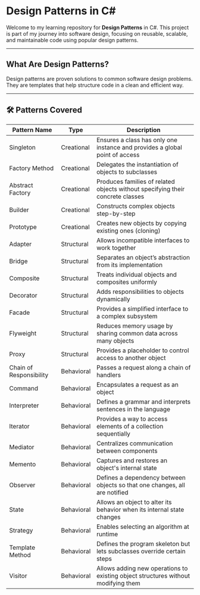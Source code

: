 # Design Patterns in C#

Welcome to my learning repository for **Design Patterns** in C#. This project is part of my journey into software design, focusing on reusable, scalable, and maintainable code using popular design patterns.

---

## What Are Design Patterns?

Design patterns are proven solutions to common software design problems. They are templates that help structure code in a clean and efficient way.

---

## 🛠️ Patterns Covered

| Pattern Name         | Type         | Description                                                                 |
|----------------------|--------------|-----------------------------------------------------------------------------|
| Singleton            | Creational   | Ensures a class has only one instance and provides a global point of access |
| Factory Method       | Creational   | Delegates the instantiation of objects to subclasses                        |
| Abstract Factory     | Creational   | Produces families of related objects without specifying their concrete classes |
| Builder              | Creational   | Constructs complex objects step-by-step                                     |
| Prototype            | Creational   | Creates new objects by copying existing ones (cloning)                      |
| Adapter              | Structural   | Allows incompatible interfaces to work together                             |
| Bridge               | Structural   | Separates an object’s abstraction from its implementation                   |
| Composite            | Structural   | Treats individual objects and composites uniformly                          |
| Decorator            | Structural   | Adds responsibilities to objects dynamically                                |
| Facade               | Structural   | Provides a simplified interface to a complex subsystem                      |
| Flyweight            | Structural   | Reduces memory usage by sharing common data across many objects             |
| Proxy                | Structural   | Provides a placeholder to control access to another object                  |
| Chain of Responsibility | Behavioral | Passes a request along a chain of handlers                                  |
| Command              | Behavioral   | Encapsulates a request as an object                                         |
| Interpreter          | Behavioral   | Defines a grammar and interprets sentences in the language                  |
| Iterator             | Behavioral   | Provides a way to access elements of a collection sequentially              |
| Mediator             | Behavioral   | Centralizes communication between components                                |
| Memento              | Behavioral   | Captures and restores an object's internal state                            |
| Observer             | Behavioral   | Defines a dependency between objects so that one changes, all are notified  |
| State                | Behavioral   | Allows an object to alter its behavior when its internal state changes      |
| Strategy             | Behavioral   | Enables selecting an algorithm at runtime                                   |
| Template Method      | Behavioral   | Defines the program skeleton but lets subclasses override certain steps     |
| Visitor              | Behavioral   | Allows adding new operations to existing object structures without modifying them |




